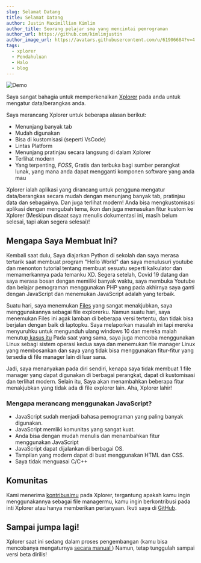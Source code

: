 ```yaml
---
slug: Selamat Datang
title: Selamat Datang
author: Justin Maximillian Kimlim
author_title: Seorang pelajar sma yang mencintai pemrograman
author_url: https://github.com/kimlimjustin
author_image_url: https://avatars.githubusercontent.com/u/61906684?v=4
tags:
  - xplorer
  - Pendahuluan
  - Halo
  - blog
---
```

![Demo](https://camo.githubusercontent.com/7c638a81d598d3ebccdf5d4b213b7b88950fb2d186ef28796826014a671029c7/68747470733a2f2f64726976652e676f6f676c652e636f6d2f75633f6578706f72743d766965772669643d3153427555633042684334396472754a776e6457326d61625339616d546f73705a)

Saya sangat bahagia untuk memperkenalkan [Xplorer](https://xplorer.vercel.app) pada anda untuk mengatur data/berangkas anda.

Saya merancang Xplorer untuk beberapa alasan berikut:
* Menunjang banyak tab
* Mudah digunakan
* Bisa di kustomisasi (seperti VsCode)
* Lintas Platform
* Menunjang pratinjau secara langsung di dalam Xplorer
* Terlihat modern
* Yang terpenting, _FOSS_, Gratis dan terbuka bagi sumber perangkat lunak, yang mana anda dapat mengganti komponen software yang anda mau

Xplorer ialah aplikasi yang dirancang untuk pengguna mengatur data/berangkas secara mudah dengan menunjang banyak tab, pratinjau data dan sebagainya. Dan juga terlihat modern! Anda bisa mengkustomisasi aplikasi dengan mengubah tema, ikon dan juga memasukan fitur kustom ke Xplorer (Meskipun disaat saya menulis dokumentasi ini, masih belum selesai, tapi akan segera selesai)!

## Mengapa Saya Membuat Ini?

Kembali saat dulu, Saya diajarkan Python di sekolah dan saya merasa tertarik saat membuat program "Hello World" dan saya menulusuri youtube dan menonton tutorial tentang membuat sesuatu seperti kalkulator dan memamerkannya pada temanku XD. Segera setelah, Covid 19 datang dan saya merasa bosan dengan memiliki banyak waktu, saya membuka Youtube dan belajar pemograman menggunakan PHP yang pada akhirnya saya ganti dengan JavaScript dan menemukan JavaScript adalah yang terbaik.

Suatu hari, saya menemukan [Files](https://files-community.github.io/) yang sangat menakjubkan, saya menggunakannya sebagai file explorerku. Namun suatu hari, saya menemukan Files ini agak lamban di beberapa versi tertentu, dan tidak bisa berjalan dengan baik di laptopku. Saya melaporkan masalah ini tapi mereka menyuruhku untuk mengunduh ulang windows 10 dan mereka malah menutup[ kasus itu](https://github.com/files-community/Files/issues/4287) Pada saat yang sama, saya juga mencoba menggunakan Linux sebagi sistem operasi kedua saya dan menemukan file manager Linux yang membosankan dan saya yang tidak bisa menggunakan fitur-fitur yang tersedia di file manager lain di luar sana.

Jadi, saya menanyakan pada diri sendiri, kenapa saya tidak membuat 1 file manager yang dapat digunakan di berbagai perangkat, dapat di kustomisasi dan terlihat modern. Selain itu, Saya akan menambahkan beberapa fitur menakjubkan yang tidak ada di file explorer lain. Aha, Xplorer lahir!

### Mengapa merancang menggunakan JavaScript?
- JavaScript sudah menjadi bahasa pemograman yang paling banyak digunakan.
- JavaScript memliki komunitas yang sangat kuat.
- Anda bisa dengan mudah menulis dan menambahkan fitur menggunakan JavaScript
- JavaScript dapat dijalankan di berbagai OS.
- Tampilan yang modern dapat di buat menggunakan HTML dan CSS.
- Saya tidak menguasai C/C++

## Komunitas
Kami menerima [kontribusimu](https://xplorer.vercel.app/community/Contributing/) pada Xplorer, tergantung apakah kamu ingin menggunakannya sebagai file managermu, kamu ingin berkontribusi pada inti Xplorer atau hanya memberikan pertanyaan. Ikuti saya di [GitHub](https://github.com/kimlimjustin).

## Sampai jumpa lagi!
Xplorer saat ini sedang dalam proses pengembangan (kamu bisa mencobanya mengaturnya [ secara manual ](https://xplorer.vercel.app/community/Contributing/#working-on-xplorer-code)) Namun, tetap tunggulah sampai versi beta dirilis!